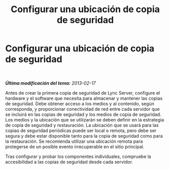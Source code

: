 ﻿---
title: Configurar una ubicación de copia de seguridad
TOCTitle: Configurar una ubicación de copia de seguridad
ms:assetid: 006732eb-3d44-414d-8010-227a855caa93
ms:mtpsurl: https://technet.microsoft.com/es-es/library/Hh202158(v=OCS.15)
ms:contentKeyID: 52061580
ms.date: 01/07/2017
mtps_version: v=OCS.15
ms.translationtype: HT
---

# Configurar una ubicación de copia de seguridad

 

_**Última modificación del tema:** 2013-02-17_

Antes de crear la primera copia de seguridad de Lync Server, configure el hardware y el software que necesita para almacenar y mantener las copias de seguridad. Debe obtener acceso a los medios y al contenido, según corresponda, y proporcionar conectividad de red entre cada servidor que se incluirá en las copias de seguridad y los medios de copia de seguridad. Los medios y la ubicación que se utilizarán se deben definir en la estrategia de copia de seguridad y restauración. La ubicación que se usará para las copias de seguridad periódicas puede ser local o remota, pero debe ser segura y debe estar disponible tanto para la copia de seguridad como para la restauración. Se recomienda utilizar una ubicación remota para protegerse de un posible evento irrecuperable en el sitio principal.

Tras configurar y probar los componentes individuales, compruebe la accesibilidad a las copias de seguridad desde cada servidor.


